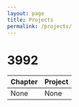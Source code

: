 ```yaml
---
layout: page
title: Projects
permalink: /projects/
---
```


# 3992

| Chapter            | Project |                           
|:-------------------|:--------|
| None | None | None |